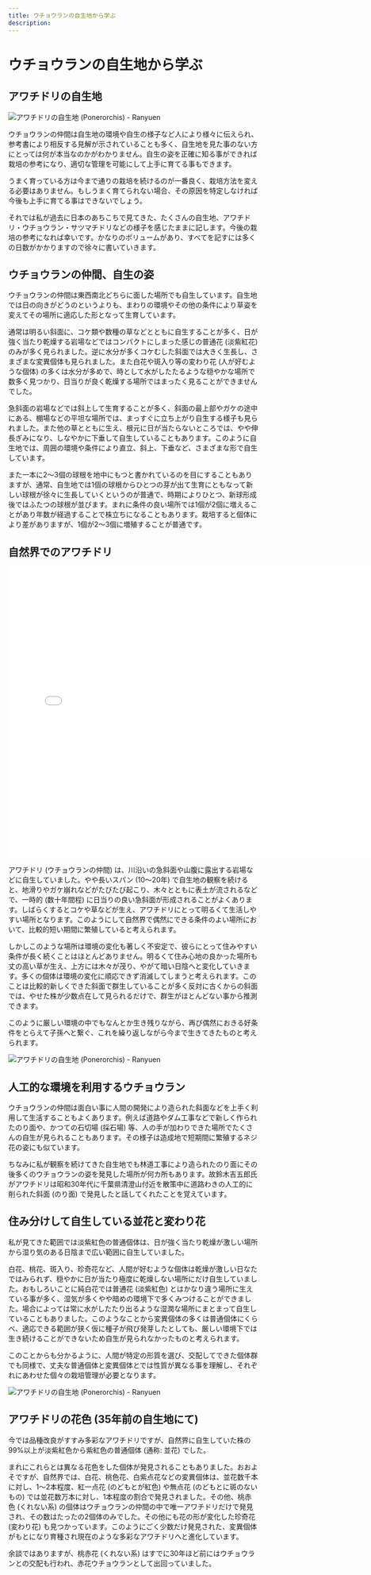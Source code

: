 ```yaml
---
title: ウチョウランの自生地から学ぶ
description:
---
```

ウチョウランの自生地から学ぶ
==
アワチドリの自生地
--
![アワチドリの自生地 (Ponerorchis) - Ranyuen](/assets/images/AWACHIDORI_habitat_NOKOGIRI-YAMA_2_ja.jpg)

ウチョウランの仲間は自生地の環境や自生の様子など人により様々に伝えられ、参考書により相反する見解が示されていることも多く、自生地を見た事のない方にとっては何が本当なのかがわかりません。自生の姿を正確に知る事ができれば栽培の参考になり、適切な管理を可能にして上手に育てる事もできます。

うまく育っている方は今まで通りの栽培を続けるのが一番良く、栽培方法を変える必要はありません。もしうまく育てられない場合、その原因を特定しなければ今後も上手に育てる事はできないでしょう。

それでは私が過去に日本のあちこちで見てきた、たくさんの自生地、アワチドリ・ウチョウラン・サツマチドリなどの様子を感じたままに記します。今後の栽培の参考になれば幸いです。かなりのボリュームがあり、すべてを記すには多くの日数がかかりますので徐々に書いていきます。

ウチョウランの仲間、自生の姿
--
ウチョウランの仲間は東西南北どちらに面した場所でも自生しています。自生地では日の向きがどうのというよりも、まわりの環境やその他の条件により草姿を変えてその場所に適応した形となって生育しています。

通常は明るい斜面に、コケ類や数種の草などとともに自生することが多く、日が強く当たり乾燥する岩場などではコンパクトにしまった感じの普通花 (淡紫紅花) のみが多く見られました。逆に水分が多くコケむした斜面では大きく生長し、さまざまな変異個体も見られました。また白花や斑入り等の変わり花 (人が好むような個体) の多くは水分が多めで、時として水がしたたるような穏やかな場所で数多く見つかり、日当りが良く乾燥する場所ではまったく見ることができませんでした。

急斜面の岩場などでは斜上して生育することが多く、斜面の最上部やガケの途中にある、棚場などの平坦な場所では、まっすぐに立ち上がり自生する様子も見られました。また他の草とともに生え、根元に日が当たらないところでは、やや伸長ぎみになり、しなやかに下垂して自生していることもあります。このように自生地では、周囲の環境や条件により直立、斜上、下垂など、さまざまな形で自生しています。

また一本に2～3個の球根を地中にもつと書かれているのを目にすることもありますが、通常、自生地では1個の球根からひとつの芽が出て生育にともなって新しい球根が徐々に生長していくというのが普通で、時期によりひとつ、新球形成後ではふたつの球根が並びます。まれに条件の良い場所では1個が2個に増えることがあり年数が経過することで株立ちになることもあります。栽培すると個体により差がありますが、1個が2～3個に増殖することが普通です。

自然界でのアワチドリ
--
<iframe src="/assets/swf/territory_of_ponerorchis.swf.html" width="748" height="585" border="0" frameborder="0" scrolling="no"></iframe>

アワチドリ (ウチョウランの仲間) は、川沿いの急斜面や山腹に露出する岩場などに自生していました。やや長いスパン (10～20年) で自生地の観察を続けると、地滑りやガケ崩れなどがたびたび起こり、木々とともに表土が流されるなどで、一時的 (数十年間程) に日当りの良い急斜面が形成されることがよくあります。しばらくするとコケや草などが生え、アワチドリにとって明るくて生活しやすい場所となります。このようにして自然界で偶然にできる条件のよい場所において、比較的短い期間に繁殖していると考えられます。

しかしこのような場所は環境の変化も著しく不安定で、彼らにとって住みやすい条件が長く続くことはほとんどありません。明るくて住み心地の良かった場所も丈の高い草が生え、上方には木々が茂り、やがて暗い日陰へと変化していきます。多くの個体は環境の変化に順応できず消滅してしまうと考えられます。このことは比較的新しくできた斜面で群生していることが多く反対に古くからの斜面では、やせた株が少数点在して見られるだけで、群生がほとんどない事から推測できます。

このように厳しい環境の中でもなんとか生き残りながら、再び偶然におきる好条件をとらえて子孫へと繋ぐ、これを繰り返しながら今まで生きてきたものと考えられます。

![アワチドリの自生地 (Ponerorchis) - Ranyuen](/assets/images/AWACHIDORI_habitat_NOKOGIRI-YAMA_1_ja.jpg)

人工的な環境を利用するウチョウラン
--
ウチョウランの仲間は面白い事に人間の開発により造られた斜面などを上手く利用して生活することもよくあります。例えば道路やダム工事などで新しく作られたのり面や、かつての石切場 (採石場) 等、人の手が加わりできた場所でたくさんの自生が見られることもあります。その様子は造成地で短期間に繁殖するネジ花の姿にも似ています。

ちなみに私が観察を続けてきた自生地でも林道工事により造られたのり面にその後多くのウチョウランの姿を発見した場所が何カ所もあります。故鈴木吉五郎氏がアワチドリは昭和30年代に千葉県清澄山付近を散策中に道路わきの人工的に削られた斜面 (のり面) で発見したと話してくれたことを覚えています。

住み分けして自生している並花と変わり花
--
私が見てきた範囲では淡紫紅色の普通個体は、日が強く当たり乾燥が激しい場所から湿り気のある日陰まで広い範囲に自生していました。

白花、桃花、斑入り、珍奇花など、人間が好むような個体は乾燥が激しい日なたではみられず、穏やかに日が当たり極度に乾燥しない場所にだけ自生していました。おもしろいことに純白花では普通花 (淡紫紅色) とはかなり違う場所に生えている事が多く、湿気が多くやや暗めの環境下で多くみつけることができました。場合によっては常に水がしたたり出るような湿潤な場所にまとまって自生していることもありました。このようなことから変異個体の多くは普通個体にくらべ、適応できる範囲が狭く仮に種子が飛び発芽したとしても、厳しい環境下では生き続けることができないため自生が見られなかったものと考えられます。

このことからも分かるように、人間が特定の形質を選び、交配してできた個体群でも同様で、丈夫な普通個体と変異個体とでは性質が異なる事を理解し、それぞれにあわせた個々の栽培管理が必要となります。

![アワチドリの自生地 (Ponerorchis) - Ranyuen](/assets/images/AWACHIDORI_habitat_NOKOGIRI-YAMA_3_ja.jpg)

アワチドリの花色 (35年前の自生地にて)
--
今では品種改良がすすみ多彩なアワチドリですが、自然界に自生していた株の99%以上が淡紫紅色から紫紅色の普通個体 (通称: 並花) でした。

まれにこれらとは異なる花色をした個体が発見されることもありました。おおよそですが、自然界では、白花、桃色花、白紫点花などの変異個体は、並花数千本に対し、1～2本程度、紅一点花 (のどもとが紅色) や無点花 (のどもとに斑のないもの) では並花数万本に対し、1本程度の割合で発見されました。その他、桃赤色 (くれない系) の個体はウチョウランの仲間の中で唯一アワチドリだけで発見され、その数はたったの2個体のみでした。その他にも花の形が変化した珍奇花 (変わり花) も見つかっています。このようにごく少数だけ発見された、変異個体がもとになり育種され現在のような多彩なアワチドリへと進化しています。

余談ではありますが、桃赤花 (くれない系) はすでに30年ほど前にはウチョウランとの交配も行われ、赤花ウチョウランとして出回っていました。
